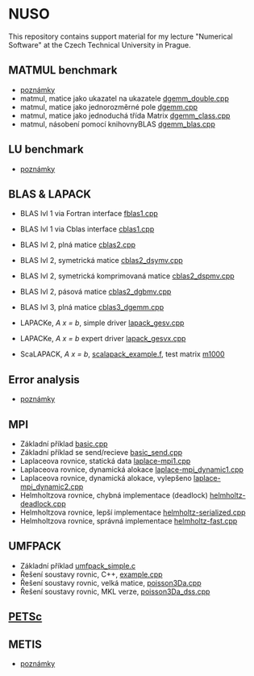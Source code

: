 # NUSO

This repository contains support material for my lecture "Numerical
Software" at the Czech Technical University in Prague. 


## MATMUL benchmark
* [poznámky](notebooks/matmul_benchmark.ipynb)
* matmul, matice jako ukazatel na ukazatele [dgemm_double.cpp](Benchmark/dgemm_doublepp.cpp)
* matmul, matice jako jednorozměrné pole [dgemm.cpp](Benchmark/dgemm.cpp)
* matmul, matice jako jednoduchá třída Matrix [dgemm_class.cpp](Benchmark/dgemm_class.cpp)
* matmul, násobení pomocí knihovnyBLAS [dgemm_blas.cpp](Benchmark/dgemm_blas.cpp)


## LU benchmark
* [poznámky](notebooks/lu_benchmark.ipynb)

## BLAS & LAPACK
* BLAS lvl 1 via Fortran interface [fblas1.cpp](BlasLapack/fblas1.cpp)
* BLAS lvl 1 via Cblas interface [cblas1.cpp](BlasLapack/cblas1.cpp)
* BLAS lvl 2, plná matice [cblas2.cpp](BlasLapack/cblas2.cpp)
* BLAS lvl 2, symetrická matice [cblas2_dsymv.cpp](BlasLapack/cblas2_dsymv.cpp)
* BLAS lvl 2, symetrická komprimovaná matice [cblas2_dspmv.cpp](BlasLapack/cblas2_dspmv.cpp)
* BLAS lvl 2, pásová matice [cblas2_dgbmv.cpp](BlasLapack/cblas2_dgbmv.cpp)
* BLAS lvl 3, plná matice [cblas3_dgemm.cpp](BlasLapack/cblas3_dgemm.cpp)

* LAPACKe, *A x = b*, simple driver [lapack_gesv.cpp](BlasLapack/lapack_gesv.cpp)
* LAPACKe, *A x = b* expert driver [lapack_gesvx.cpp](BlasLapack/lapack_gesvx.cpp)

* ScaLAPACK, *A x = b*, [scalapack_example.f](BlasLapack/scalapack_example.f),
  test matrix [m1000](BlasLapack/m1000)
  
## Error analysis
* [poznámky](notebooks/error_analysis.ipynb)

## MPI
* Základní příklad [basic.cpp](MPI/basic.cpp)
* Základní příklad se send/recieve [basic_send.cpp](MPI/basic_send.cpp)
* Laplaceova rovnice, statická data [laplace-mpi1.cpp](MPI/laplace-mpi1.cpp)
* Laplaceova rovnice, dynamická alokace [laplace-mpi_dynamic1.cpp](MPI/laplace-mpi_dynamic1.cpp)
* Laplaceova rovnice, dynamická alokace, vylepšeno [laplace-mpi_dynamic2.cpp](MPI/laplace-mpi_dynamic2.cpp)
* Helmholtzova rovnice, chybná implementace (deadlock)  [helmholtz-deadlock.cpp](MPI/helmholtz-deadlock.cpp)
* Helmholtzova rovnice, lepší implementace [helmholtz-serialized.cpp](MPI/helmholtz-serialized.cpp)
* Helmholtzova rovnice, správná implementace [helmholtz-fast.cpp](MPI/helmholtz-fast.cpp)

## UMFPACK
* Základní příklad [umfpack_simple.c](Umfpack/umfpack_simple.c)
* Řešení soustavy rovnic, C++,  [example.cpp](Umfpack/example.cpp)
* Řešení soustavy rovnic, velká matice,  [poisson3Da.cpp](Umfpack/poisson3Da.cpp)
* Řešení soustavy rovnic, MKL verze,  [poisson3Da_dss.cpp](Umfpack/poisson3Da_dss.cpp)


## [PETSc](http://www.mcs.anl.gov/petsc)

## METIS
* [poznámky](notebooks/spectral_bisection.ipynb)
